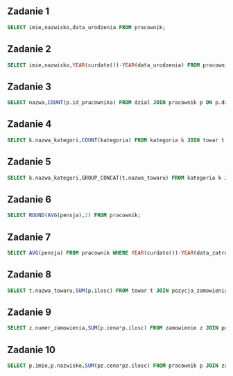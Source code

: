 ## Zadanie 1
```sql
SELECT imie,nazwisko,data_urodzenia FROM pracownik;
```
## Zadanie 2
```sql
SELECT imie,nazwisko,YEAR(curdate())-YEAR(data_urodzenia) FROM pracownik;
```
## Zadanie 3
```sql
SELECT nazwa,COUNT(p.id_pracownika) FROM dzial JOIN pracownik p ON p.dzial=dzial.id_dzialu GROUP BY nazwa;
```
## Zadanie 4
```sql
SELECT k.nazwa_kategori,COUNT(kategoria) FROM kategoria k JOIN towar t ON t.kategoria=id_kategori GROUP BY nazwa_kategori;
```
## Zadanie 5
```sql
SELECT k.nazwa_kategori,GROUP_CONCAT(t.nazwa_towaru) FROM kategoria k JOIN towar t ON t.kategoria=k.id_kategori GROUP BY k.nazwa_kategori;
```
## Zadanie 6
```sql
SELECT ROUND(AVG(pensja),2) FROM pracownik;
```
## Zadanie 7
```sql
SELECT AVG(pensja) FROM pracownik WHERE YEAR(curdate())-YEAR(data_zatrudnienia)>=5;
```
## Zadanie 8
```sql
SELECT t.nazwa_towaru,SUM(p.ilosc) FROM towar t JOIN pozycja_zamowienia p ON p.towar=t.id_towaru GROUP BY t.nazwa_towaru ORDER BY SUM(p.ilosc) DESC LIMIT 10;
```
## Zadanie 9
```sql
SELECT z.numer_zamowienia,SUM(p.cena*p.ilosc) FROM zamowienie z JOIN pozycja_zamowienia p ON p.zamowienie=z.id_zamowienia WHERE YEAR(z.data_zamowienia)=2017 AND QUARTER(z.data_zamowienia)=1 GROUP BY z.numer_zamowienia;
```
## Zadanie 10
```sql
SELECT p.imie,p.nazwisko,SUM(pz.cena*pz.ilosc) FROM pracownik p JOIN zamowienie z ON z.pracownik_id_pracownika=p.id_pracownika JOIN pozycja_zamowienia pz ON pz.zamowienie=z.id_zamowienia GROUP BY p.id_pracownika ORDER BY SUM(pz.cena*pz.ilosc) DESC;
```
